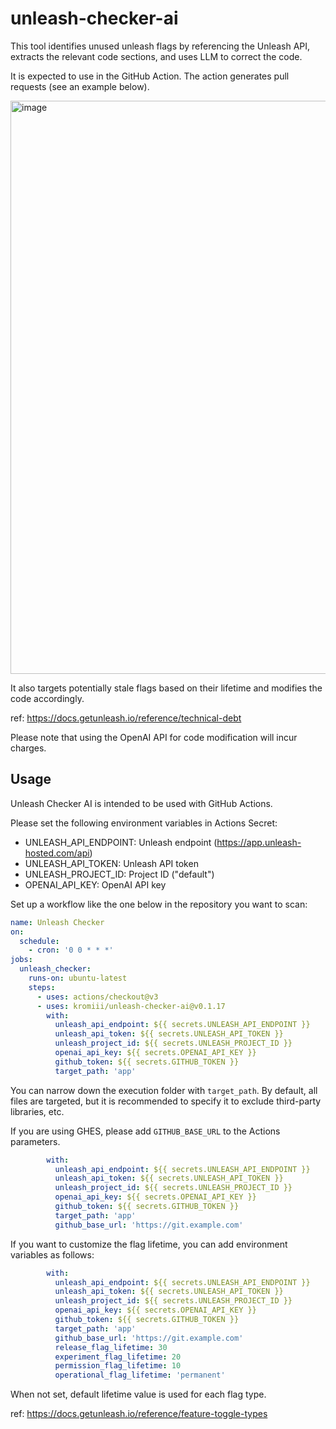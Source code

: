 # unleash-checker-ai

This tool identifies unused unleash flags by referencing the Unleash API, extracts the relevant code sections, and uses LLM to correct the code.

It is expected to use in the GitHub Action. The action generates pull requests (see an example below).

<img width="917" alt="image" src="https://github.com/user-attachments/assets/1e294c7f-2dc6-4e4c-9aeb-64df2c6a384f">

It also targets potentially stale flags based on their lifetime and modifies the code accordingly.

ref: https://docs.getunleash.io/reference/technical-debt

Please note that using the OpenAI API for code modification will incur charges.

## Usage

Unleash Checker AI is intended to be used with GitHub Actions.

Please set the following environment variables in Actions Secret:

* UNLEASH_API_ENDPOINT: Unleash endpoint (https://app.unleash-hosted.com/api)
* UNLEASH_API_TOKEN: Unleash API token
* UNLEASH_PROJECT_ID: Project ID ("default")
* OPENAI_API_KEY: OpenAI API key

Set up a workflow like the one below in the repository you want to scan:


```yaml
name: Unleash Checker
on:
  schedule:
    - cron: '0 0 * * *'    
jobs:
  unleash_checker:
    runs-on: ubuntu-latest
    steps:
      - uses: actions/checkout@v3
      - uses: kromiii/unleash-checker-ai@v0.1.17
        with:
          unleash_api_endpoint: ${{ secrets.UNLEASH_API_ENDPOINT }}
          unleash_api_token: ${{ secrets.UNLEASH_API_TOKEN }}
          unleash_project_id: ${{ secrets.UNLEASH_PROJECT_ID }}
          openai_api_key: ${{ secrets.OPENAI_API_KEY }}
          github_token: ${{ secrets.GITHUB_TOKEN }}
          target_path: 'app'
```


You can narrow down the execution folder with `target_path`. By default, all files are targeted, but it is recommended to specify it to exclude third-party libraries, etc.

If you are using GHES, please add `GITHUB_BASE_URL` to the Actions parameters.

```yaml
        with:
          unleash_api_endpoint: ${{ secrets.UNLEASH_API_ENDPOINT }}
          unleash_api_token: ${{ secrets.UNLEASH_API_TOKEN }}
          unleash_project_id: ${{ secrets.UNLEASH_PROJECT_ID }}
          openai_api_key: ${{ secrets.OPENAI_API_KEY }}
          github_token: ${{ secrets.GITHUB_TOKEN }}
          target_path: 'app'
          github_base_url: 'https://git.example.com'
```

If you want to customize the flag lifetime, you can add environment variables as follows:

```yaml
        with:
          unleash_api_endpoint: ${{ secrets.UNLEASH_API_ENDPOINT }}
          unleash_api_token: ${{ secrets.UNLEASH_API_TOKEN }}
          unleash_project_id: ${{ secrets.UNLEASH_PROJECT_ID }}
          openai_api_key: ${{ secrets.OPENAI_API_KEY }}
          github_token: ${{ secrets.GITHUB_TOKEN }}
          target_path: 'app'
          github_base_url: 'https://git.example.com'
          release_flag_lifetime: 30
          experiment_flag_lifetime: 20
          permission_flag_lifetime: 10
          operational_flag_lifetime: 'permanent'
```

When not set, default lifetime value is used for each flag type.

ref: https://docs.getunleash.io/reference/feature-toggle-types
